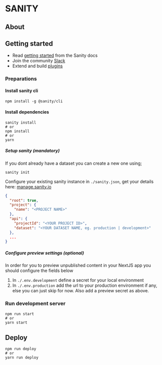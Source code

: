 # SANITY
## About

## Getting started
- Read [getting started](https://www.sanity.io/docs/introduction/getting-started?utm_source=readme) from the Sanity docs
- Join the community [Slack](https://slack.sanity.io/?utm_source=readme)
- Extend and build [plugins](https://www.sanity.io/docs/content-studio/extending?utm_source=readme)

### Preparations

#### Install sanity cli
```shell
npm install -g @sanity/cli
```

#### Install dependencies
```shell
sanity install
# or
npm install
# or
yarn
```

##### Setup sanity (mandatory)
If you dont already have a dataset you can create a new one using;
```shell
sanity init
```

Configure your existing sanity instance in ```./sanity.json```, get your details here: [manage.sanity.io](https://manage.sanity.io/)
```json
{
  "root": true,
  "project": {
    "name": "<PROJECT NAME>"
  },
  "api": {
    "projectId": "<YOUR PROJECT ID>",
    "dataset": "<YOUR DATASET NAME, eg. production | development>"
  },
  ...
}
```

##### Configure preview settings (optional)
In order for you to preview unpublished content in your NextJS app you should configure the fields below

1. In ```./.env.development``` define a secret for your local environment
2. In ```./.env.production``` add the url to your production environment if any, else you can just skip for now. Also add a preview secret as above.


### Run development server
```shell
npm run start
# or
yarn start
```

## Deploy
```shell
npm run deploy
# or
yarn run deploy
```
